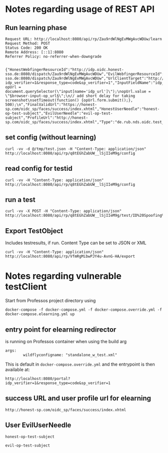 # Notes regarding usage of REST API

## Run learning phase
```
Request URL: http://localhost:8080/api/rp/Zau9rdWlNgEvMWgAvcWDUw/learn
Request Method: POST
Status Code: 200 OK
Remote Address: [::1]:8080
Referrer Policy: no-referrer-when-downgrade


{"HonestWebfingerResourceId":"http://idp.oidc.honest-sso.de:8080/dispatch/Zau9rdWlNgEvMWgAvcWDUw","EvilWebfingerResourceId":"http://idp.oidc.attack-sso.de:8080/dispatch/Zau9rdWlNgEvMWgAvcWDUw","UrlClientTarget":"http://localhost:8080/portal?idp_verifier=1&response_type=code&sp_verifier=1","InputFieldName":"idp_url","SeleniumScript":"var opUrl = document.querySelector(\"input[name='idp_url']\");\nopUrl.value = \"§browser-input-op_url§\";\n// add short delay for taking screenshot\nsetTimeout(function() {opUrl.form.submit();}, 500);\n","FinalValidUrl":"https://honest-sp.com/oidc_sp/faces/success/index.xhtml","HonestUserNeedle":"honest-op-test-subject","EvilUserNeedle":"evil-op-test-subject","ProfileUrl":"http://honest-sp.com/oidc_sp/faces/success/index.xhtml","Type":"de.rub.nds.oidc.test_model.TestRPConfigType"}
```



## set config (without learning)

```
curl -vv -d @/tmp/test.json -H "Content-Type: application/json" http://localhost:8080/api/rp/q8tEGhZabUW__lSjIIeM9g/config
```

## read config for testid

```
curl -vv -H "Content-Type: application/json" http://localhost:8080/api/rp/q8tEGhZabUW__lSjIIeM9g/config  
```
 
## run a test

```
curl -vv -X POST -H "Content-Type: application/json" http://localhost:8080/api/rp/q8tEGhZabUW__lSjIIeM9g/test/ID%20Spoofing%201
```

## Export TestObject 
Includes testresults, if run. Content Type can be set to JSON or XML

```
curl -vv -H "Content-Type: application/json" http://localhost:8080/api/rp/VfmRgMibwPJY4u-AvnG-HA/export
```

# Notes regarding vulnerable testClient

Start from Professos project directory using
```
docker-compose -f docker-compose.yml -f docker-compose.override.yml -f docker-compose.elearning.yml up
```

## entry point for elearning redirector

is running on Professos container when using the build arg

```
args:
        wildflyconfigname: "standalone_w_test.xml"
```

This is default in `docker-compose.override.yml` and the entrypoint is then available at:

```
http://localhost:8080/portal?idp_verifier=1&response_type=code&sp_verifier=1
```

## success URL and user profile url for elearning

```
http://honest-sp.com/oidc_sp/faces/success/index.xhtml
```

## User EvilUserNeedle
```
honest-op-test-subject
```

```
evil-op-test-subject
```
